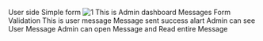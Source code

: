 User side Simple form
![1](https://github.com/user-attachments/assets/3afd8750-8763-42b5-8c1b-0ea7e09b6191)
This is Admin dashboard Messages
Form Validation
This is user message
Message sent success alart
Admin can see User Message
Admin can open Message and Read entire Message
